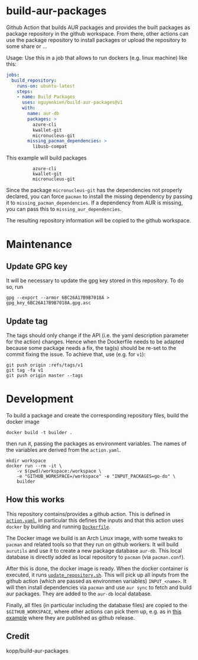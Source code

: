 # build-aur-packages

Github Action that builds AUR packages and provides the built packages as
package repository in the github workspace.
From there, other actions can use the package repository to install packages or
upload the repository to some share or ...

Usage:
Use this in a job that allows to run dockers (e.g. linux machine) like this:

```yaml
jobs:
  build_repository:
    runs-on: ubuntu-latest
    steps:
    - name: Build Packages
      uses: nguyenkien/build-aur-packages@v1
      with:
        name: aur-db
        packages: >
          azure-cli
          kwallet-git
          micronucleus-git
        missing_pacman_dependencies: >
          libusb-compat
```

This example will build packages

```
          azure-cli
          kwallet-git
          micronucleus-git
```

Since the package `micronucleus-git` has the dependencies not properly
declared, you can force `pacman` to install the missing dependency by passing
it to `missing_pacman_dependencies`.
If a dependency from AUR is missing, you can pass this to
`missing_aur_dependencies`.

The resulting repository information will be copied to the github workspace.


# Maintenance

## Update GPG key

It will be necessary to update the gpg key stored in this repository.
To do so, run

    gpg --export --armor 6BC26A17B9B7018A > gpg_key_6BC26A17B9B7018A.gpg.asc


## Update tag

The tags should only change if the API (i.e. the yaml description parameter for
the action) changes.
Hence when the Dockerfile needs to be adapted because some package needs a fix,
the tag(s) should be re-set to the commit fixing the issue.
To achieve that, use (e.g. for `v1`):

    git push origin :refs/tags/v1
    git tag -fa v1
    git push origin master --tags



# Development

To build a package and create the corresponding repository files, build the docker image

    docker build -t builder .

then run it, passing the packages as environment variables.
The names of the variables are derived from the `action.yaml`.

    mkdir workspace
    docker run --rm -it \
        -v $(pwd)/workspace:/workspace \
        -e "GITHUB_WORKSPACE=/workspace" -e "INPUT_PACKAGES=go-do" \
        builder


## How this works

This repository contains/provides a github action.
This is defined in [`action.yaml`](./action.yaml), in particular this defines the inputs
and that this action uses `docker` by building and running [`Dockerfile`](./Dockerfile).

The Docker image we build is an Arch Linux image, with some tweaks to `pacman`
and related tools so that they run on github workers.
It will build `aurutils` and use it to create a new package database `aur-db`.
This local database is directly added as local repository to `pacman` (via `pacman.conf`).

After this is done, the docker image is ready.
When the docker container is executed, it runs [`update_repository.sh`](./update_repository.sh).
This will pick up all inputs from the github action (which are passed as environmen variables)
`INPUT_<name>`.
It will then install dependencies via `pacman` and use `aur sync` to fetch and build aur
packages.
They are added to the `aur-db` local database.

Finally, all files (in particular including the database files) are copied to the
`$GITHUB_WORKSPACE`, where other actions can pick them up, e.g. as in
[this example](https://github.com/nguyenkien/aur/blob/main/.github/workflows/build_repository.yaml)
where they are published as github release.

## Credit
kopp/build-aur-packages
